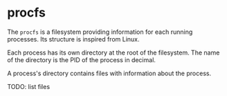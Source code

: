 # procfs

The `procfs` is a filesystem providing information for each running processes. Its structure is inspired from Linux.

Each process has its own directory at the root of the filesystem. The name of the directory is the PID of the process in decimal.

A process's directory contains files with information about the process.

TODO: list files
